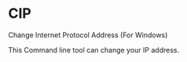 # CIP
Change Internet Protocol Address (For Windows)

This Command line tool can change your IP address.
